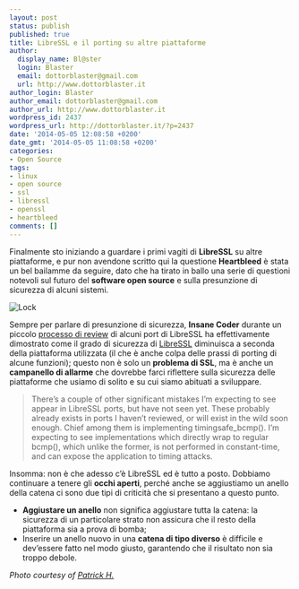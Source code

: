 ```yaml
---
layout: post
status: publish
published: true
title: LibreSSL e il porting su altre piattaforme
author:
  display_name: Bl@ster
  login: Blaster
  email: dottorblaster@gmail.com
  url: http://www.dottorblaster.it
author_login: Blaster
author_email: dottorblaster@gmail.com
author_url: http://www.dottorblaster.it
wordpress_id: 2437
wordpress_url: http://dottorblaster.it/?p=2437
date: '2014-05-05 12:08:58 +0200'
date_gmt: '2014-05-05 11:08:58 +0200'
categories:
- Open Source
tags:
- linux
- open source
- ssl
- libressl
- openssl
- heartbleed
comments: []
---
```

<p>Finalmente sto iniziando a guardare i primi vagiti di <strong>LibreSSL</strong> su altre piattaforme, e pur non avendone scritto qui la questione <strong>Heartbleed</strong> è stata un bel bailamme da seguire, dato che ha tirato in ballo una serie di questioni notevoli sul futuro del <strong>software open source</strong> e sulla presunzione di sicurezza di alcuni sistemi.</p>
<p><img src="https://farm8.staticflickr.com/7200/7120345307_d7413868b6_c.jpg" alt="Lock" /></p>
<p>Sempre per parlare di presunzione di sicurezza, <strong>Insane Coder</strong> durante un piccolo <a href="http://insanecoding.blogspot.no/2014/04/common-libressl-porting-mistakes.html">processo di review</a> di alcuni port di LibreSSL ha effettivamente dimostrato come il grado di sicurezza di <a href="http://www.libressl.org/">LibreSSL</a> diminuisca a seconda della piattaforma utilizzata (il che è anche colpa delle prassi di porting di alcune funzioni); questo non è solo un <strong>problema di SSL</strong>, ma è anche un <strong>campanello di allarme</strong> che dovrebbe farci riflettere sulla sicurezza delle piattaforme che usiamo di solito e su cui siamo abituati a sviluppare.</p>
<blockquote><p>There’s a couple of other significant mistakes I’m expecting to see appear in LibreSSL ports, but have not seen yet. These probably already exists in ports I haven’t reviewed, or will exist in the wild soon enough. Chief among them is implementing timingsafe_bcmp(). I’m expecting to see implementations which directly wrap to regular bcmp(), which unlike the former, is not performed in constant-time, and can expose the application to timing attacks.</p></blockquote>
<p>Insomma: non è che adesso c’è LibreSSL ed è tutto a posto. Dobbiamo continuare a tenere gli <strong>occhi aperti</strong>, perché anche se aggiustiamo un anello della catena ci sono due tipi di criticità che si presentano a questo punto.</p>
<ul>
<li><strong>Aggiustare un anello</strong> non significa aggiustare tutta la catena: la sicurezza di un particolare strato non assicura che il resto della piattaforma sia a prova di bomba;</li>
<li>Inserire un anello nuovo in una <strong>catena di tipo diverso</strong> è difficile e dev’essere fatto nel modo giusto, garantendo che il risultato non sia troppo debole.</li>
</ul>
<p><em>Photo courtesy of <a href="https://www.flickr.com/photos/patrickhruby/7120345307/">Patrick H.</a></em></p>

